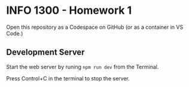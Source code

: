 # INFO 1300 - Homework 1

Open this repository as a Codespace on GitHub (or as a container in VS Code.)

## Development Server

Start the web server by runing `npm run dev` from the Terminal.

Press Control+C in the terminal to stop the server.
